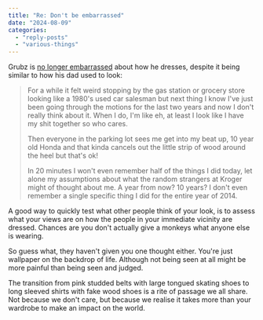 ```yaml
---
title: "Re: Don't be embarrassed"
date: "2024-08-09"
categories: 
  - "reply-posts"
  - "various-things"
---
```


Grubz is [no longer embarrassed](https://grubz.blog/dont-be-embarrassed/) about how he dresses, despite it being similar to how his dad used to look:

> For a while it felt weird stopping by the gas station or grocery store looking like a 1980's used car salesman but next thing I know I've just been going through the motions for the last two years and now I don't really think about it. When I do, I'm like eh, at least I look like I have my shit together so who cares.
> 
> Then everyone in the parking lot sees me get into my beat up, 10 year old Honda and that kinda cancels out the little strip of wood around the heel but that's ok!
> 
> In 20 minutes I won't even remember half of the things I did today, let alone my assumptions about what the random strangers at Kroger might of thought about me. A year from now? 10 years? I don't even remember a single specific thing I did for the entire year of 2014.

A good way to quickly test what other people think of your look, is to assess what your views are on how the people in your immediate vicinity are dressed. Chances are you don't actually give a monkeys what anyone else is wearing.

So guess what, they haven't given you one thought either. You're just wallpaper on the backdrop of life. Although not being seen at all might be more painful than being seen and judged.

The transition from pink studded belts with large tongued skating shoes to long sleeved shirts with fake wood shoes is a rite of passage we all share. Not because we don't care, but because we realise it takes more than your wardrobe to make an impact on the world.

